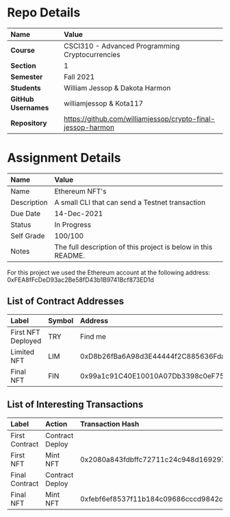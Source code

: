 # Repo Details

| Name                | Value                                            |
| :------------------ | :---------------------------------------------   |
| **Course**          | CSCI310 - Advanced Programming Cryptocurrencies  |
| **Section**         | 1                                                |
| **Semester**        | Fall 2021                                        |
| **Students**        | William Jessop & Dakota Harmon                   |
| **GitHub Usernames**| williamjessop & Kota117                          |
| **Repository**      | https://github.com/williamjessop/crypto-final-jessop-harmon |

# Assignment Details
| Name | Value |
| :--- | :--- |
| Name | Ethereum NFT's |
| Description | A small CLI that can send a Testnet transaction |
| Due Date | 14-Dec-2021 |
| Status | In Progress |
| Self Grade | 100/100 |
| Notes | The full description of this project is below in this README.|


For this project we used the Ethereum account at the following address:
0xFEA8fFcDeD93ac2Be58fD43b1B9741Bcf873ED1d

## List of Contract Addresses
| Label | Symbol | Address |
| :--- | :--- | :--- |
| First NFT Deployed | TRY | Find me |
| Limited NFT | LIM | 0xD8b26fBa6A98d3E44444f2C885636Fda60ec2a63 |
| Final NFT | FIN | 0x99a1c91C40E10010A07Db3398c0eF7586215C624 |

## List of Interesting Transactions
| Label | Action | Transaction Hash |
| :--- | :--- | :--- |
| First Contract | Contract Deploy |  |
| First NFT | Mint NFT | 0x2080a843fdbffc72711c24c948d169297d2f7b5f2be6ad5e4f89e3492d3974c8 |
| Final Contract | Contract Deploy |  |
| Final NFT | Mint NFT | 0xfebf6ef8537f11b184c09686cccd9842cbd574c0c5f67be51b299cab4fc79cf3 |